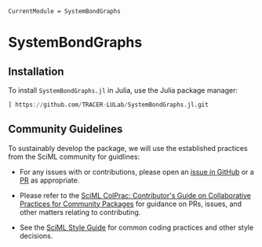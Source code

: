 ```@meta
CurrentModule = SystemBondGraphs
```

# SystemBondGraphs

## Installation 

To install `SystemBondGraphs.jl` in Julia, use the Julia package manager:

```julia
] https://github.com/TRACER-LULab/SystemBondGraphs.jl.git
```

## Community Guidelines

To sustainably develop the package, we will use the established practices from the SciML community for guidlines:
- For any issues with or contributions, please open an [issue in GitHub](https://github.com/TRACER-LULab/SystemBondGraphs.jl/issues) or a [PR](https://github.com/TRACER-LULab/SystemBondGraphs.jl/pulls) as appropriate.

- Please refer to the
    [SciML ColPrac: Contributor's Guide on Collaborative Practices for Community Packages](https://github.com/SciML/ColPrac/blob/master/README.md)
    for guidance on PRs, issues, and other matters relating to contributing.

- See the [SciML Style Guide](https://github.com/SciML/SciMLStyle) for common coding practices and other style decisions.
